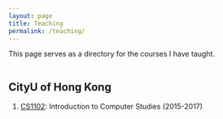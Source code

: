 ```yaml
---
layout: page
title: Teaching
permalink: /teaching/
---
```


This page serves as a directory for the courses I have taught.

<hr style="clear:both;visibility: hidden;" />


## CityU of Hong Kong

1. [CS1102](https://www.cityu.edu.hk/ug/201516/course/CS1102.htm): Introduction to Computer Studies (2015-2017)

<!-- ## Online Courses
2. [BioNLP](https://skyan.me/lectures/online/bionlp-intro): [HSE University 2nd Summer School on Machine Learning in Bioinformatics](https://cs.hse.ru/en/ssml/) (2021) -->
